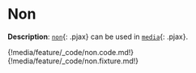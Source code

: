 # Non

__Description__: [`non`](./../non/general.md){: .pjax} can be used in [`media`](./../media/general.md){: .pjax}.

{!media/feature/_code/non.code.md!}
{!media/feature/_code/non.fixture.md!}

<div class="end"></div>


